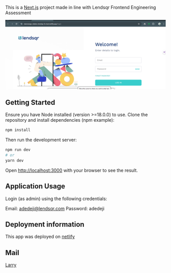 This is a [Next.js](https://nextjs.org/) project made in line with Lendsqr Frontend Engineering Assessment

<img align="center" src="./preview.png" alt="Preview">

## Getting Started

Ensure you have Node installed (version >=18.0.0) to use. Clone the repository and install dependencies (npm example):

```bash
npm install
```

Then run the development server:

```bash
npm run dev
# or
yarn dev
```

Open [http://localhost:3000](http://localhost:3000) with your browser to see the result.

## Application Usage

Login (as admin) using the following credentials:

Email: adedeji@lendsqr.com
Password: adedeji

## Deployment information

This app was deployed on [netlify](https://app.netlify.com/)

## Mail

[Larry](mailto:olalerulanre@gmail.com)
